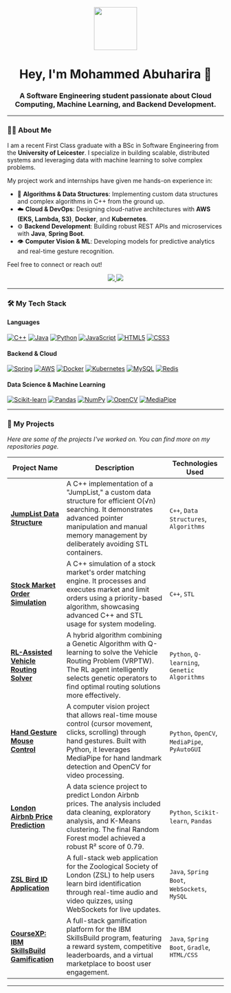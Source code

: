 <div align="center">
  <img src="https://media.giphy.com/media/M9gbBd9nbDrOTu1Mqx/giphy.gif" width="100"/>
  <h1>
    Hey, I'm Mohammed Abuharira 👋
  </h1>
  <h3>A Software Engineering student passionate about Cloud Computing, Machine Learning, and Backend Development.</h3>
</div>

---

### 👨‍💻 About Me

I am a recent First Class graduate with a BSc in Software Engineering from the **University of Leicester**. I specialize in building scalable, distributed systems and leveraging data with machine learning to solve complex problems.

My project work and internships have given me hands-on experience in:
- 🧠 **Algorithms & Data Structures**: Implementing custom data structures and complex algorithms in C++ from the ground up.
- ☁️ **Cloud & DevOps**: Designing cloud-native architectures with **AWS (EKS, Lambda, S3)**, **Docker**, and **Kubernetes**.
- ⚙️ **Backend Development**: Building robust REST APIs and microservices with **Java**, **Spring Boot**.
- 👁️ **Computer Vision & ML**: Developing models for predictive analytics and real-time gesture recognition.

Feel free to connect or reach out!

<div align="center">
  <a href="mailto:moharira2001@gmail.com">
    <img src="https://img.shields.io/badge/Gmail-D14836?style=for-the-badge&logo=gmail&logoColor=white" />
  </a>
  <a href="https://www.linkedin.com/in/mohammed-a-y-abuharira/" target="_blank">
    <img src="https://img.shields.io/badge/LinkedIn-0077B5?style=for-the-badge&logo=linkedin&logoColor=white" />
  </a>
</div>

---

### 🛠️ My Tech Stack

#### Languages
<p align="left">
  <a href="#"><img alt="C++" src="https://img.shields.io/badge/C%2B%2B-00599C?style=for-the-badge&logo=c%2B%2B&logoColor=white"></a>
  <a href="#"><img alt="Java" src="https://img.shields.io/badge/Java-ED8B00?style=for-the-badge&logo=openjdk&logoColor=white"></a>
  <a href="#"><img alt="Python" src="https://img.shields.io/badge/Python-3776AB?style=for-the-badge&logo=python&logoColor=white"></a>
  <a href="#"><img alt="JavaScript" src="https://img.shields.io/badge/JavaScript-F7DF1E?style=for-the-badge&logo=javascript&logoColor=black"></a>
  <a href="#"><img alt="HTML5" src="https://img.shields.io/badge/HTML5-E34F26?style=for-the-badge&logo=html5&logoColor=white"></a>
  <a href="#"><img alt="CSS3" src="https://img.shields.io/badge/CSS3-1572B6?style=for-the-badge&logo=css3&logoColor=white"></a>
</p>

#### Backend & Cloud
<p align="left">
  <a href="#"><img alt="Spring" src="https://img.shields.io/badge/Spring-6DB33F?style=for-the-badge&logo=spring&logoColor=white"></a>
  <a href="#"><img alt="AWS" src="https://img.shields.io/badge/AWS-232F3E?style=for-the-badge&logo=amazon-aws&logoColor=white"></a>
  <a href="#"><img alt="Docker" src="https://img.shields.io/badge/Docker-2496ED?style=for-the-badge&logo=docker&logoColor=white"></a>
  <a href="#"><img alt="Kubernetes" src="https://img.shields.io/badge/Kubernetes-326CE5?style=for-the-badge&logo=kubernetes&logoColor=white"></a>
  <a href="#"><img alt="MySQL" src="https://img.shields.io/badge/MySQL-4479A1?style=for-the-badge&logo=mysql&logoColor=white"></a>
  <a href="#"><img alt="Redis" src="https://img.shields.io/badge/Redis-DC382D?style=for-the-badge&logo=redis&logoColor=white"></a>
</p>

#### Data Science & Machine Learning
<p align="left">
  <a href="#"><img alt="Scikit-learn" src="https://img.shields.io/badge/scikit--learn-%23F7931E.svg?style=for-the-badge&logo=scikit-learn&logoColor=white"></a>
  <a href="#"><img alt="Pandas" src="https://img.shields.io/badge/pandas-%23150458.svg?style=for-the-badge&logo=pandas&logoColor=white"></a>
  <a href="#"><img alt="NumPy" src="https://img.shields.io/badge/numpy-%23013243.svg?style=for-the-badge&logo=numpy&logoColor=white"></a>
  <a href="#"><img alt="OpenCV" src="https://img.shields.io/badge/OpenCV-27338e?style=for-the-badge&logo=opencv&logoColor=white"></a>
  <a href="#"><img alt="MediaPipe" src="https://img.shields.io/badge/MediaPipe-007F7F?style=for-the-badge&logo=mediapipe&logoColor=white"></a>
</p>

---

### 🚀 My Projects

*Here are some of the projects I've worked on. You can find more on my repositories page.*

| Project Name | Description | Technologies Used |
|--------------|-------------|-------------------|
| **[JumpList Data Structure](https://github.com/Moharira25/JumpList-Data-Structure)** | A C++ implementation of a "JumpList," a custom data structure for efficient O(√n) searching. It demonstrates advanced pointer manipulation and manual memory management by deliberately avoiding STL containers. | `C++`, `Data Structures`, `Algorithms` |
| **[Stock Market Order Simulation](https://github.com/Moharira25/Stock-Market-Order-Simulation)** | A C++ simulation of a stock market's order matching engine. It processes and executes market and limit orders using a priority-based algorithm, showcasing advanced C++ and STL usage for system modeling. | `C++`, `STL` |
| **[RL-Assisted Vehicle Routing Solver](https://github.com/Moharira25/RLGA_VRPTW)** | A hybrid algorithm combining a Genetic Algorithm with Q-learning to solve the Vehicle Routing Problem (VRPTW). The RL agent intelligently selects genetic operators to find optimal routing solutions more effectively. | `Python`, `Q-learning`, `Genetic Algorithms` |
| **[Hand Gesture Mouse Control](https://github.com/Moharira25/HandMouse)** | A computer vision project that allows real-time mouse control (cursor movement, clicks, scrolling) through hand gestures. Built with Python, it leverages MediaPipe for hand landmark detection and OpenCV for video processing. | `Python`, `OpenCV`, `MediaPipe`, `PyAutoGUI` |
| **[London Airbnb Price Prediction](https://github.com/Moharira25/Project-London)** | A data science project to predict London Airbnb prices. The analysis included data cleaning, exploratory analysis, and K-Means clustering. The final Random Forest model achieved a robust R² score of 0.79. | `Python`, `Scikit-learn`, `Pandas` |
| **[ZSL Bird ID Application](https://github.com/Moharira25/zsl_bird_id_app)** | A full-stack web application for the Zoological Society of London (ZSL) to help users learn bird identification through real-time audio and video quizzes, using WebSockets for live updates. | `Java`, `Spring Boot`, `WebSockets`, `MySQL` |
| **[CourseXP: IBM SkillsBuild Gamification](https://github.com/Moharira25/IBM-SkillsBuild-Gamification)** | A full-stack gamification platform for the IBM SkillsBuild program, featuring a reward system, competitive leaderboards, and a virtual marketplace to boost user engagement. | `Java`, `Spring Boot`, `Gradle`, `HTML/CSS` |

---

<!-- ### 📊 GitHub Stats><div --> 

<!-- div align="center">
  <img src="https://github-readme-stats.vercel.app/api?username=Moharira25&theme=dark&hide_border=false&include_all_commits=true&count_private=true" />
  <img src="https://github-readme-stats.vercel.app/api/top-langs/?username=Moharira25&theme=dark&hide_border=false&include_all_commits=true&count_private=true&layout=compact" />
</div -->
